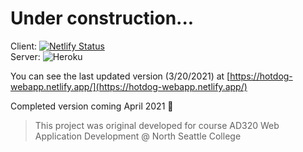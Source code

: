 # Under construction...

Client: [![Netlify Status](https://api.netlify.com/api/v1/badges/595ccb16-3d46-4e57-ad8a-a8a17308c069/deploy-status)](https://app.netlify.com/sites/hotdog-webapp/deploys)  
Server: ![Heroku](https://pyheroku-badge.herokuapp.com/?app=hot-dog-web-app&style=flat)

You can see the last updated version (3/20/2021) at [https://hotdog-webapp.netlify.app/](https://hotdog-webapp.netlify.app/)

Completed version coming April 2021 🚧

> This project was original developed for course AD320 Web Application Development @ North Seattle College

